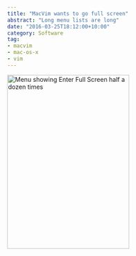 ```yaml
---
title: "MacVim wants to go full screen"
abstract: "Long menu lists are long"
date: "2016-03-25T18:12:00+10:00"
category: Software
tag:
- macvim
- mac-os-x
- vim
---
```

<p><img src="https://rubenerd.com/files/2016/screenie.vim.fullscreen.png" alt="Menu showing Enter Full Screen half a dozen times" style="width:281px; height:401px;" /></p>

